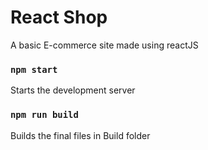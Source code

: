 # React Shop 

A basic E-commerce site made using reactJS

### `npm start`
Starts the development server

### `npm run build`
Builds the final files in Build folder